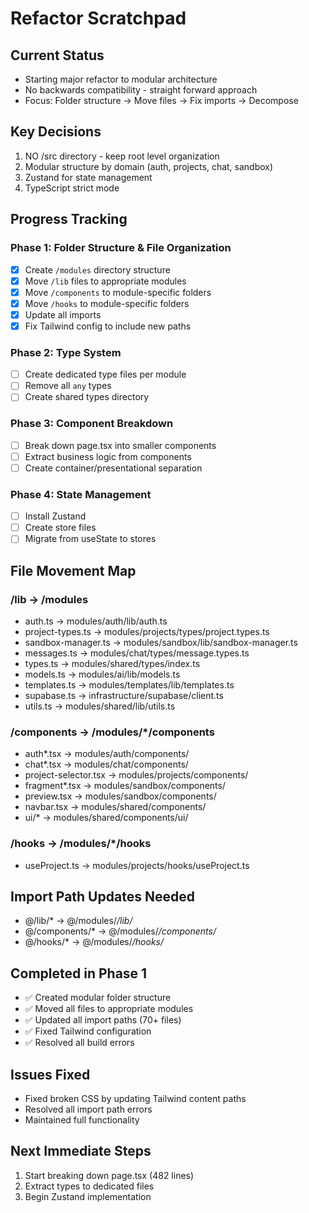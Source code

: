 # Refactor Scratchpad

## Current Status
- Starting major refactor to modular architecture
- No backwards compatibility - straight forward approach
- Focus: Folder structure → Move files → Fix imports → Decompose

## Key Decisions
1. NO /src directory - keep root level organization
2. Modular structure by domain (auth, projects, chat, sandbox)
3. Zustand for state management
4. TypeScript strict mode

## Progress Tracking

### Phase 1: Folder Structure & File Organization
- [x] Create `/modules` directory structure
- [x] Move `/lib` files to appropriate modules
- [x] Move `/components` to module-specific folders
- [x] Move `/hooks` to module-specific folders
- [x] Update all imports
- [x] Fix Tailwind config to include new paths

### Phase 2: Type System
- [ ] Create dedicated type files per module
- [ ] Remove all `any` types
- [ ] Create shared types directory

### Phase 3: Component Breakdown
- [ ] Break down page.tsx into smaller components
- [ ] Extract business logic from components
- [ ] Create container/presentational separation

### Phase 4: State Management
- [ ] Install Zustand
- [ ] Create store files
- [ ] Migrate from useState to stores

## File Movement Map

### /lib → /modules
- auth.ts → modules/auth/lib/auth.ts
- project-types.ts → modules/projects/types/project.types.ts
- sandbox-manager.ts → modules/sandbox/lib/sandbox-manager.ts
- messages.ts → modules/chat/types/message.types.ts
- types.ts → modules/shared/types/index.ts
- models.ts → modules/ai/lib/models.ts
- templates.ts → modules/templates/lib/templates.ts
- supabase.ts → infrastructure/supabase/client.ts
- utils.ts → modules/shared/lib/utils.ts

### /components → /modules/*/components
- auth*.tsx → modules/auth/components/
- chat*.tsx → modules/chat/components/
- project-selector.tsx → modules/projects/components/
- fragment*.tsx → modules/sandbox/components/
- preview.tsx → modules/sandbox/components/
- navbar.tsx → modules/shared/components/
- ui/* → modules/shared/components/ui/

### /hooks → /modules/*/hooks
- useProject.ts → modules/projects/hooks/useProject.ts

## Import Path Updates Needed
- @/lib/* → @/modules/*/lib/*
- @/components/* → @/modules/*/components/*
- @/hooks/* → @/modules/*/hooks/*

## Completed in Phase 1
- ✅ Created modular folder structure
- ✅ Moved all files to appropriate modules
- ✅ Updated all import paths (70+ files)
- ✅ Fixed Tailwind configuration
- ✅ Resolved all build errors

## Issues Fixed
- Fixed broken CSS by updating Tailwind content paths
- Resolved all import path errors
- Maintained full functionality

## Next Immediate Steps
1. Start breaking down page.tsx (482 lines)
2. Extract types to dedicated files
3. Begin Zustand implementation